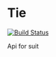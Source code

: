 # Tie

[![Build Status][build-image]][build-url]


[build-url]: https://travis-ci.com/benitogf/pasticho
[build-image]: https://img.shields.io/travis/benitogf/pasticho/master.svg?style=flat-square

Api for suit
